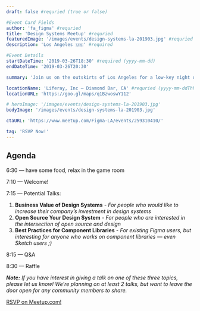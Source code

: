 ```yaml
---
draft: false #requried (true or false)

#Event Card Fields
author: 'fa_figma' #requried
title: 'Design Systems Meetup' #requried
featuredImage: '/images/events/design-systems-la-201903.jpg' #requried
description: 'Los Angeles 🇺🇸' #required

#Event Details
startDateTime: '2019-03-26T18:30' #required (yyyy-mm-dd)
endDateTime: '2019-03-26T20:30'

summary: 'Join us on the outskirts of Los Angeles for a low-key night of food, drink, and design!'

locationName: 'Liferay, Inc – Diamond Bar, CA' #requried (yyyy-mm-ddThh:mm)
locationURL: 'https://goo.gl/maps/q1BzwoswY112'

# heroImage: '/images/events/design-systems-la-201903.jpg'
bodyImage: '/images/events/design-systems-la-201903.jpg'

ctaURL: 'https://www.meetup.com/Figma-LA/events/259310410/'

tag: 'RSVP Now!'
---
```


## Agenda

6:30 — have some food, relax in the game room

7:10 — Welcome!

7:15 — Potential Talks:

1. **Business Value of Design Systems**
   _- For people who would like to increase their company’s investment in design systems_
1. **Open Source Your Design System**
   _- For people who are interested in the intersection of open source and design_
1. **Best Practices for Component Libraries**
   _- For existing Figma users, but interesting for anyone who works on component libraries — even Sketch users ;)_

8:15 — Q&A

8:30 — Raffle

_**Note:** If you have interest in giving a talk on one of these three topics, please let us know! We're planning on at least 2 talks, but want to leave the door open for any community members to share._

[RSVP on Meetup.com!](https://www.meetup.com/Figma-LA/events/259310410/)

